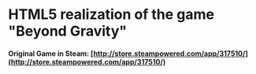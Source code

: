 
# HTML5 realization of the game "Beyond Gravity"
#### Original Game in Steam: [http://store.steampowered.com/app/317510/](http://store.steampowered.com/app/317510/)
